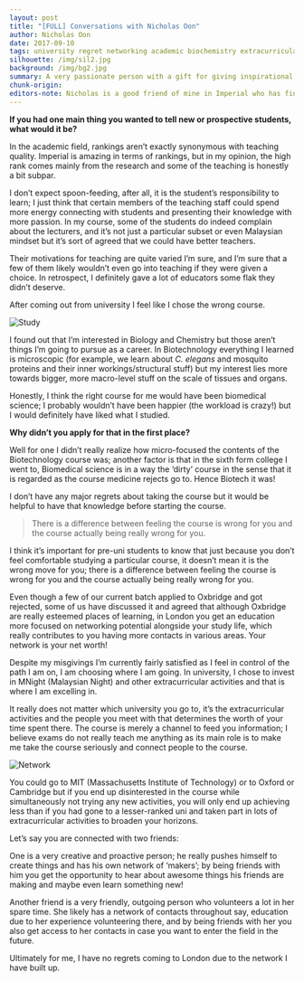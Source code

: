 ```yaml
---
layout: post
title: "[FULL] Conversations with Nicholas Oon"
author: Nicholas Oon
date: 2017-09-10
tags: university regret networking academic biochemistry extracurricular
silhouette: /img/sil2.jpg
background: /img/bg2.jpg
summary: A very passionate person with a gift for giving inspirational speeches and has a very good grasp of conceptual matters.
chunk-origin: 
editors-note: Nicholas is a good friend of mine in Imperial who has finished his Biotechnology degree. During our university days, he captained the production of Imperial College London’s Malaysian Night, through which I had the pleasure of working with him. He is a very passionate person with a gift for giving inspirational speeches and has a very good grasp of conceptual matters; he is also an avid photographer and dabbles in video production in his spare time. Today we talk about the learning climate in Imperial as well as the importance of choosing courses and maintaining connections with people post-graduation.
---
```


**If you had one main thing you wanted to tell new or prospective students, what would it be?**

In the academic field, rankings aren’t exactly synonymous with teaching quality. Imperial is amazing in terms of rankings, but in my opinion, the high rank comes mainly from the research and some of the teaching is honestly a bit subpar. 

I don’t expect spoon-feeding, after all, it is the student’s responsibility to learn; I just think that certain members of the teaching staff could spend more energy connecting with students and presenting their knowledge with more passion. In my course, some of the students do indeed complain about the lecturers, and it’s not just a particular subset or even Malaysian mindset but it’s sort of agreed that we could have better teachers. 

Their motivations for teaching are quite varied I’m sure, and I’m sure that a few of them likely wouldn’t even go into teaching if they were given a choice. In retrospect, I definitely gave a lot of educators some flak they didn’t deserve. 

After coming out from university I feel like I chose the wrong course. 

![Study](https://kualistories.github.io/img/Study.jpg)

I found out that I’m interested in Biology and Chemistry but those aren’t things I’m going to pursue as a career. In Biotechnology everything I learned is microscopic (for example, we learn about *C. elegans* and mosquito proteins and their inner workings/structural stuff) but my interest lies more towards bigger, more macro-level stuff on the scale of tissues and organs. 

Honestly, I think the right course for me would have been biomedical science; I probably wouldn’t have been happier (the workload is crazy!) but I would definitely have liked what I studied. 

**Why didn’t you apply for that in the first place?**

Well for one I didn’t really realize how micro-focused the contents of the Biotechnology course was; another factor is that in the sixth form college I went to, Biomedical science is in a way the ‘dirty’ course in the sense that it is regarded as the course medicine rejects go to. Hence Biotech it was! 

I don’t have any major regrets about taking the course but it would be helpful to have that knowledge before starting the course. 

> There is a difference between feeling the course is wrong for you and the course actually being really wrong for you.

I think it’s important for pre-uni students to know that just because you don’t feel comfortable studying a particular course, it doesn’t mean it is the wrong move for you; there is a difference between feeling the course is wrong for you and the course actually being really wrong for you.

Even though a few of our current batch applied to Oxbridge and got rejected, some of us have discussed it and agreed that although Oxbridge are really esteemed places of learning, in London you get an education more focused on networking potential alongside your study life, which really contributes to you having more contacts in various areas. Your network is your net worth!

Despite my misgivings I’m currently fairly satisfied as I feel in control of the path I am on, I am choosing where I am going. In university, I chose to invest in MNight (Malaysian Night) and other extracurricular activities and that is where I am excelling in. 

It really does not matter which university you go to, it’s the extracurricular activities and the people you meet with that determines the worth of your time spent there. The course is merely a channel to feed you information; I believe exams do not really teach me anything as its main role is to make me take the course seriously and connect people to the course. 

![Network](https://kualistories.github.io/img/Network.jpg)

You could go to MIT (Massachusetts Institute of Technology) or to Oxford or Cambridge but if you end up disinterested in the course while simultaneously not trying any new activities, you will only end up achieving less than if you had gone to a lesser-ranked uni and taken part in lots of extracurricular activities to broaden your horizons.

Let’s say you are connected with two friends:

One is a very creative and proactive person; he really pushes himself to create things and has his own network of ‘makers’; by being friends with him you get the opportunity to hear about awesome things his friends are making and maybe even learn something new! 

Another friend is a very friendly, outgoing person who volunteers a lot in her spare time. She likely has a network of contacts throughout say, education due to her experience volunteering there, and by being friends with her you also get access to her contacts in case you want to enter the field in the future. 

Ultimately for me, I have no regrets coming to London due to the network I have built up. 


